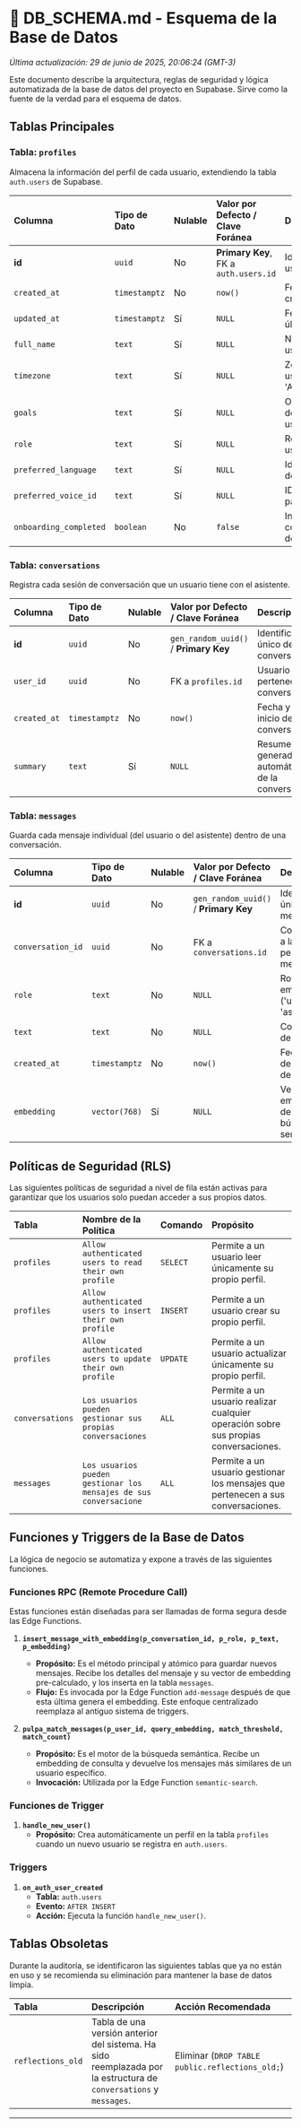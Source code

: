 # 🧬 DB_SCHEMA.md - Esquema de la Base de Datos

*Última actualización: 29 de junio de 2025, 20:06:24 (GMT-3)*

Este documento describe la arquitectura, reglas de seguridad y lógica automatizada de la base de datos del proyecto en Supabase. Sirve como la fuente de la verdad para el esquema de datos.

## Tablas Principales

### Tabla: `profiles`

Almacena la información del perfil de cada usuario, extendiendo la tabla `auth.users` de Supabase.

| Columna | Tipo de Dato | Nulable | Valor por Defecto / Clave Foránea | Descripción |
| :--- | :--- | :--- | :--- | :--- |
| **id** | `uuid` | No | **Primary Key**, FK a `auth.users.id` | Identificador único del usuario. |
| `created_at` | `timestamptz` | No | `now()` | Fecha y hora de creación del perfil. |
| `updated_at` | `timestamptz` | Sí | `NULL` | Fecha y hora de la última actualización. |
| `full_name` | `text` | Sí | `NULL` | Nombre completo del usuario. |
| `timezone` | `text` | Sí | `NULL` | Zona horaria del usuario (e.g., 'America/Mexico_City'). |
| `goals` | `text` | Sí | `NULL` | Objetivos o metas definidos por el usuario. |
| `role` | `text` | Sí | `NULL` | Rol o profesión del usuario. |
| `preferred_language` | `text` | Sí | `NULL` | Idioma de preferencia del usuario. |
| `preferred_voice_id` | `text` | Sí | `NULL` | ID de la voz preferida para la síntesis de voz. |
| `onboarding_completed`| `boolean` | No | `false` | Indica si el usuario ha completado el proceso de onboarding. |

### Tabla: `conversations`

Registra cada sesión de conversación que un usuario tiene con el asistente.

| Columna | Tipo de Dato | Nulable | Valor por Defecto / Clave Foránea | Descripción |
| :--- | :--- | :--- | :--- | :--- |
| **id** | `uuid` | No | `gen_random_uuid()` / **Primary Key** | Identificador único de la conversación. |
| `user_id` | `uuid` | No | FK a `profiles.id` | Usuario al que pertenece la conversación. |
| `created_at` | `timestamptz` | No | `now()` | Fecha y hora de inicio de la conversación. |
| `summary` | `text` | Sí | `NULL` | Resumen generado automáticamente de la conversación. |

### Tabla: `messages`

Guarda cada mensaje individual (del usuario o del asistente) dentro de una conversación.

| Columna | Tipo de Dato | Nulable | Valor por Defecto / Clave Foránea | Descripción |
| :--- | :--- | :--- | :--- | :--- |
| **id** | `uuid` | No | `gen_random_uuid()` / **Primary Key** | Identificador único del mensaje. |
| `conversation_id` | `uuid` | No | FK a `conversations.id` | Conversación a la que pertenece el mensaje. |
| `role` | `text` | No | `NULL` | Rol del emisor ('user' o 'assistant'). |
| `text` | `text` | No | `NULL` | Contenido del mensaje. |
| `created_at` | `timestamptz` | No | `now()` | Fecha y hora de creación del mensaje. |
| `embedding` | `vector(768)` | Sí | `NULL` | Vector de embedding del texto para búsquedas semánticas. |

## Políticas de Seguridad (RLS)

Las siguientes políticas de seguridad a nivel de fila están activas para garantizar que los usuarios solo puedan acceder a sus propios datos.

| Tabla | Nombre de la Política | Comando | Propósito |
| :--- | :--- | :--- | :--- |
| `profiles` | `Allow authenticated users to read their own profile` | `SELECT` | Permite a un usuario leer únicamente su propio perfil. |
| `profiles` | `Allow authenticated users to insert their own profile` | `INSERT` | Permite a un usuario crear su propio perfil. |
| `profiles` | `Allow authenticated users to update their own profile` | `UPDATE` | Permite a un usuario actualizar únicamente su propio perfil. |
| `conversations` | `Los usuarios pueden gestionar sus propias conversaciones` | `ALL` | Permite a un usuario realizar cualquier operación sobre sus propias conversaciones. |
| `messages` | `Los usuarios pueden gestionar los mensajes de sus conversacione` | `ALL` | Permite a un usuario gestionar los mensajes que pertenecen a sus conversaciones. |

## Funciones y Triggers de la Base de Datos

La lógica de negocio se automatiza y expone a través de las siguientes funciones.

### Funciones RPC (Remote Procedure Call)

Estas funciones están diseñadas para ser llamadas de forma segura desde las Edge Functions.

1.  **`insert_message_with_embedding(p_conversation_id, p_role, p_text, p_embedding)`**
    *   **Propósito:** Es el método principal y atómico para guardar nuevos mensajes. Recibe los detalles del mensaje y su vector de embedding pre-calculado, y los inserta en la tabla `messages`.
    *   **Flujo:** Es invocada por la Edge Function `add-message` después de que esta última genera el embedding. Este enfoque centralizado reemplaza al antiguo sistema de triggers.

2.  **`pulpa_match_messages(p_user_id, query_embedding, match_threshold, match_count)`**
    *   **Propósito:** Es el motor de la búsqueda semántica. Recibe un embedding de consulta y devuelve los mensajes más similares de un usuario específico.
    *   **Invocación:** Utilizada por la Edge Function `semantic-search`.

### Funciones de Trigger

1.  **`handle_new_user()`**
    *   **Propósito:** Crea automáticamente un perfil en la tabla `profiles` cuando un nuevo usuario se registra en `auth.users`.

### Triggers

1.  **`on_auth_user_created`**
    *   **Tabla:** `auth.users`
    *   **Evento:** `AFTER INSERT`
    *   **Acción:** Ejecuta la función `handle_new_user()`.

## Tablas Obsoletas

Durante la auditoría, se identificaron las siguientes tablas que ya no están en uso y se recomienda su eliminación para mantener la base de datos limpia.

| Tabla | Descripción | Acción Recomendada |
| :--- | :--- | :--- |
| `reflections_old` | Tabla de una versión anterior del sistema. Ha sido reemplazada por la estructura de `conversations` y `messages`. | Eliminar (`DROP TABLE public.reflections_old;`) |

---